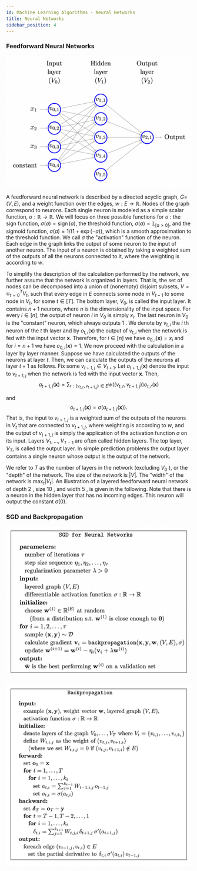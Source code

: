 ```yaml
---
id: Machine Learning Algorithms - Neural Networks
title: Neural Networks
sidebar_position: 4
---
```


### Feedforward Neural Networks

![](/img/ML/nn.png)

A feedforward neural network is described by a directed acyclic graph, $G=$ $(V, E)$, and a weight function over the edges, $w: E \rightarrow \mathbb{R}$. Nodes of the graph correspond to neurons. Each single neuron is modeled as a simple scalar function, $\sigma: \mathbb{R} \rightarrow \mathbb{R}$. We will focus on three possible functions for $\sigma$ : the sign function, $\sigma(a)=\operatorname{sign}(a)$, the threshold function, $\sigma(a)=\mathbb{1}_{[a>0]}$, and the sigmoid function, $\sigma(a)=1 /(1+\exp (-a))$, which is a smooth approximation to the threshold function. We call $\sigma$ the "activation" function of the neuron. Each edge in the graph links the output of some neuron to the input of another neuron. The input of a neuron is obtained by taking a weighted sum of the outputs of all the neurons connected to it, where the weighting is according to $w$.

To simplify the description of the calculation performed by the network, we further assume that the network is organized in layers. That is, the set of nodes can be decomposed into a union of (nonempty) disjoint subsets, $V=\cup_{t=0}^T V_t$, such that every edge in $E$ connects some node in $V_{t-1}$ to some node in $V_t$, for some $t \in[T]$. The bottom layer, $V_0$, is called the input layer. It contains $n+1$ neurons, where $n$ is the dimensionality of the input space. For every $i \in[n]$, the output of neuron $i$ in $V_0$ is simply $x_i$. The last neuron in $V_0$ is the "constant" neuron, which always outputs 1 . We denote by $v_{t, i}$ the $i$ th neuron of the $t$ th layer and by $o_{t, i}(\mathbf{x})$ the output of $v_{t, i}$ when the network is fed with the input vector $\mathbf{x}$. Therefore, for $i \in[n]$ we have $o_{0, i}(\mathbf{x})=x_i$ and for $i=n+1$ we have $o_{0, i}(\mathbf{x})=1$. We now proceed with the calculation in a layer by layer manner. Suppose we have calculated the outputs of the neurons at layer $t$. Then, we can calculate the outputs of the neurons at layer $t+1$ as follows. Fix some $v_{t+1, j} \in V_{t+1}$. Let $a_{t+1, j}(\mathbf{x})$ denote the input to $v_{t+1, j}$ when the network is fed with the input vector $\mathbf{x}$. Then,
$$
a_{t+1, j}(\mathbf{x})=\sum_{r:\left(v_{t, r}, v_{t+1, j}\right) \in E} w\left(\left(v_{t, r}, v_{t+1, j}\right)\right) o_{t, r}(\mathbf{x})
$$

and
$$
o_{t+1, j}(\mathbf{x})=\sigma\left(a_{t+1, j}(\mathbf{x})\right) .
$$
That is, the input to $v_{t+1, j}$ is a weighted sum of the outputs of the neurons in $V_t$ that are connected to $v_{t+1, j}$, where weighting is according to $w$, and the output of $v_{t+1, j}$ is simply the application of the activation function $\sigma$ on its input.
Layers $V_1, \ldots, V_{T-1}$ are often called hidden layers. The top layer, $V_T$, is called the output layer. In simple prediction problems the output layer contains a single neuron whose output is the output of the network.

We refer to $T$ as the number of layers in the network (excluding $V_0$ ), or the "depth" of the network. The size of the network is $|V|$. The "width" of the network is $\max _t\left|V_t\right|$. An illustration of a layered feedforward neural network of depth 2 , size 10 , and width 5 , is given in the following. Note that there is a neuron in the hidden layer that has no incoming edges. This neuron will output the constant $\sigma(0)$.

### SGD and Backpropagation

![](/img/ML/SGD.png)

![](/img/ML/Backpropagation.png)